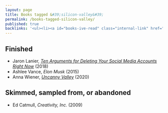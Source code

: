 ```yaml
---
layout: page
title: Books tagged &#39;silicon-valley&#39;
permalink: /books-tagged-silicon-valley/
published: true
backlinks: '<ul><li><a id="books-ive-read" class="internal-link" href="/books-ive-read/">Books I&#39;ve read</a></li></ul>'
---
```




## Finished 
* Jaron Lanier, _<a id="lanier-ten-arguments" class="internal-link" href="/lanier-ten-arguments/">Ten Arguments for Deleting Your Social Media Accounts Right Now</a>_ (2018) 
* Ashlee Vance, _Elon Musk_ (2015) 
* Anna Wiener, _<a id="wiener-uncanny-valley" class="internal-link" href="/wiener-uncanny-valley/">Uncanny Valley</a>_ (2020) 


## Skimmed, sampled from, or abandoned 
* Ed Catmull, _Creativity, Inc._ (2009) 
